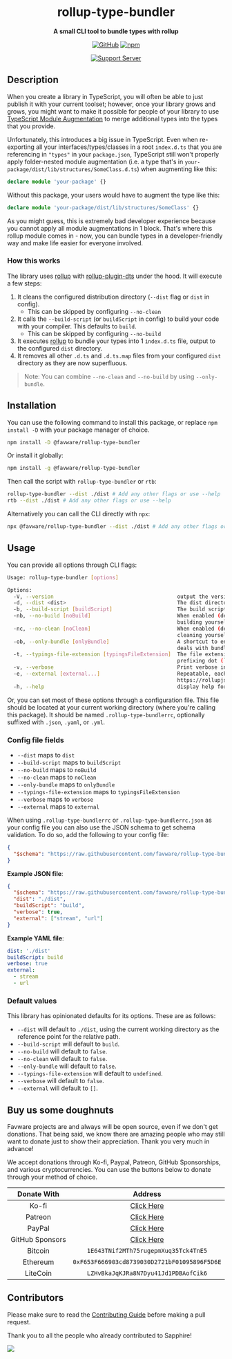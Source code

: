 <div align="center">

# rollup-type-bundler

**A small CLI tool to bundle types with rollup**

[![GitHub](https://img.shields.io/github/license/favware/rollup-type-bundler)](https://github.com/favware/rollup-type-bundler/blob/main/LICENSE)
[![npm](https://img.shields.io/npm/v/@favware/rollup-type-bundler?color=crimson&logo=npm)](https://www.npmjs.com/package/@favware/rollup-type-bundler)

[![Support Server](https://discord.com/api/guilds/512303595966824458/embed.png?style=banner2)](https://join.favware.tech)

</div>

## Description

When you create a library in TypeScript, you will often be able to just publish
it with your current toolset; however, once your library grows and grows, you
might want to make it possible for people of your library to use [TypeScript
Module Augmentation][tma] to merge additional types into the types that you
provide.

Unfortunately, this introduces a big issue in TypeScript. Even when re-exporting
all your interfaces/types/classes in a root `index.d.ts` that you are
referencing in `"types"` in your `package.json`, TypeScript still won't properly
apply folder-nested module augmentation (i.e. a type that's in
`your-package/dist/lib/structures/SomeClass.d.ts`) when augmenting like this:

```ts
declare module 'your-package' {}
```

Without this package, your users would have to augment the type like this:

```ts
declare module 'your-package/dist/lib/structures/SomeClass' {}
```

As you might guess, this is extremely bad developer experience because you
cannot apply all module augmentations in 1 block. That's where this rollup
module comes in - now, you can bundle types in a developer-friendly way and make
life easier for everyone involved.

[tma]: https://www.typescriptlang.org/docs/handbook/declaration-merging.html

### How this works

The library uses [rollup] with [rollup-plugin-dts] under the hood. It will
execute a few steps:

1. It cleans the configured distribution directory (`--dist` flag or `dist` in
   config).
   - This can be skipped by configuring `--no-clean`
2. It calls the `--build-script` (or `buildScript` in config) to build your code
   with your compiler. This defaults to `build`.
   - This can be skipped by configuring `--no-build`
3. It executes [rollup] to bundle your types into 1 `index.d.ts` file, output to
   the configured `dist` directory.
4. It removes all other `.d.ts` and `.d.ts.map` files from your configured
   `dist` directory as they are now superfluous.

> Note: You can combine `--no-clean` and `--no-build` by using `--only-bundle`.

[rollup]: https://www.npmjs.com/package/rollup
[rollup-plugin-dts]: https://www.npmjs.com/package/rollup-plugin-dts

## Installation

You can use the following command to install this package, or replace
`npm install -D` with your package manager of choice.

```sh
npm install -D @favware/rollup-type-bundler
```

Or install it globally:

```sh
npm install -g @favware/rollup-type-bundler
```

Then call the script with `rollup-type-bundler` or `rtb`:

```sh
rollup-type-bundler --dist ./dist # Add any other flags or use --help
rtb --dist ./dist # Add any other flags or use --help
```

Alternatively you can call the CLI directly with `npx`:

```sh
npx @favware/rollup-type-bundler --dist ./dist # Add any other flags or use --help
```

## Usage

You can provide all options through CLI flags:

```sh
Usage: rollup-type-bundler [options]

Options:
  -V, --version                                        output the version number
  -d, --dist <dist>                                    The dist directory to target
  -b, --build-script [buildScript]                     The build script to call after cleaning your dist directory
  -nb, --no-build [noBuild]                            When enabled (default: false) the build step will not be called. Useful if you want to only bundle types and handle
                                                       building yourself.
  -nc, --no-clean [noClean]                            When enabled (default: false) the clean step will not be called. Useful if you want to only bundle types and handle
                                                       cleaning yourself.
  -ob, --only-bundle [onlyBundle]                      A shortcut to enabling both `--no-build` and `--no-clean`. This essentially makes it so rollup-type-bundler only
                                                       deals with bundling types and nothing else.
  -t, --typings-file-extension [typingsFileExtension]  The file extension for your typings files. Useful if you want to set `.cts` or `.mts`. If you forego adding a
                                                       prefixing dot (`.`), it will be added for you.
  -v, --verbose                                        Print verbose information
  -e, --external [external...]                         Repeatable, each will be treated as a new entry. Library or libraries to treat as external in Rollup (see:
                                                       https://rollupjs.org/guide/en/#warning-treating-module-as-external-dependency)
  -h, --help                                           display help for command
```

Or, you can set most of these options through a configuration file. This file
should be located at your current working directory (where you're calling this
package). It should be named `.rollup-type-bundlerrc`, optionally suffixed with
`.json`, `.yaml`, or `.yml`.

### Config file fields

- `--dist` maps to `dist`
- `--build-script` maps to `buildScript`
- `--no-build` maps to `noBuild`
- `--no-clean` maps to `noClean`
- `--only-bundle` maps to `onlyBundle`
- `--typings-file-extension` maps to `typingsFileExtension`
- `--verbose` maps to `verbose`
- `--external` maps to `external`

When using `.rollup-type-bundlerrc` or `.rollup-type-bundlerrc.json` as your
config file you can also use the JSON schema to get schema validation. To do so,
add the following to your config file:

```json
{
  "$schema": "https://raw.githubusercontent.com/favware/rollup-type-bundler/main/assets/rollup-type-bundler.schema.json"
}
```

**Example JSON file**:

```json
{
  "$schema": "https://raw.githubusercontent.com/favware/rollup-type-bundler/main/assets/rollup-type-bundler.schema.json",
  "dist": "./dist",
  "buildScript": "build",
  "verbose": true,
  "external": ["stream", "url"]
}
```

**Example YAML file**:

```yaml
dist: './dist'
buildScript: build
verbose: true
external:
  - stream
  - url
```

### Default values

This library has opinionated defaults for its options. These are as follows:

- `--dist` will default to `./dist`, using the current working directory as the
  reference point for the relative path.
- `--build-script` will default to `build`.
- `--no-build` will default to `false`.
- `--no-clean` will default to `false`.
- `--only-bundle` will default to `false`.
- `--typings-file-extension` will default to `undefined`.
- `--verbose` will default to `false`.
- `--external` will default to `[]`.

## Buy us some doughnuts

Favware projects are and always will be open source, even if we don't get
donations. That being said, we know there are amazing people who may still want
to donate just to show their appreciation. Thank you very much in advance!

We accept donations through Ko-fi, Paypal, Patreon, GitHub Sponsorships, and
various cryptocurrencies. You can use the buttons below to donate through your
method of choice.

|   Donate With   |                      Address                      |
| :-------------: | :-----------------------------------------------: |
|      Ko-fi      |  [Click Here](https://donate.favware.tech/kofi)   |
|     Patreon     | [Click Here](https://donate.favware.tech/patreon) |
|     PayPal      | [Click Here](https://donate.favware.tech/paypal)  |
| GitHub Sponsors |  [Click Here](https://github.com/sponsors/Favna)  |
|     Bitcoin     |       `1E643TNif2MTh75rugepmXuq35Tck4TnE5`        |
|    Ethereum     |   `0xF653F666903cd8739030D2721bF01095896F5D6E`    |
|    LiteCoin     |       `LZHvBkaJqKJRa8N7Dyu41Jd1PDBAofCik6`        |

## Contributors

Please make sure to read the [Contributing Guide][contributing] before making a
pull request.

Thank you to all the people who already contributed to Sapphire!

<a href="https://github.com/favware/rollup-type-bundler/graphs/contributors">
  <img src="https://contrib.rocks/image?repo=favware/rollup-type-bundler" />
</a>

[contributing]: ./.github/CONTRIBUTING.md
